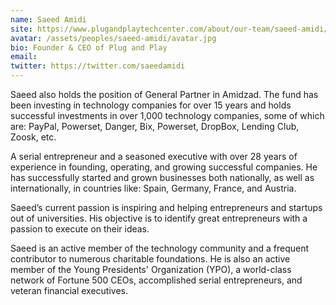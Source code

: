```yaml
---
name: Saeed Amidi
site: https://www.plugandplaytechcenter.com/about/our-team/saeed-amidi/
avatar: /assets/peoples/saeed-amidi/avatar.jpg
bio: Founder & CEO of Plug and Play
email: 
twitter: https://twitter.com/saeedamidi
---
```


Saeed also holds the position of General Partner in Amidzad. The fund has been investing in technology companies for over 15 years and holds successful investments in over 1,000 technology companies, some of which are: PayPal, Powerset, Danger, Bix, Powerset, DropBox, Lending Club, Zoosk, etc.

A serial entrepreneur and a seasoned executive with over 28 years of experience in founding, operating, and growing successful companies. He has successfully started and grown businesses both nationally, as well as internationally, in countries like: Spain, Germany, France, and Austria.

Saeed’s current passion is inspiring and helping entrepreneurs and startups out of universities. His objective is to identify great entrepreneurs with a passion to execute on their ideas.

Saeed is an active member of the technology community and a frequent contributor to numerous charitable foundations. He is also an active member of the Young Presidents' Organization (YPO), a world-class network of Fortune 500 CEOs, accomplished serial entrepreneurs, and veteran financial executives.

